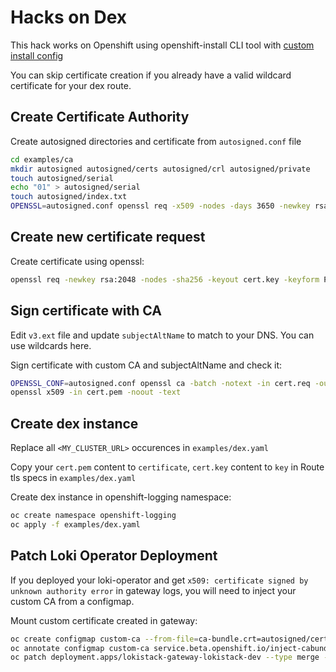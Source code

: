 # Hacks on Dex
This hack works on Openshift using openshift-install CLI tool with [custom install config](https://docs.openshift.com/container-platform/4.1/installing/installing_aws/installing-aws-customizations.html#installation-initializing_install-customizations-cloud)

You can skip certificate creation if you already have a valid wildcard certificate for your dex route.

## Create Certificate Authority
Create autosigned directories and certificate from `autosigned.conf` file
```bash
cd examples/ca
mkdir autosigned autosigned/certs autosigned/crl autosigned/private
touch autosigned/serial
echo "01" > autosigned/serial
touch autosigned/index.txt
OPENSSL=autosigned.conf openssl req -x509 -nodes -days 3650 -newkey rsa:2048 -out autosigned/certs/ca.pem -outform PEM -keyout ./autosigned/private/ca.key
```

## Create new certificate request
Create certificate using openssl:
```bash
openssl req -newkey rsa:2048 -nodes -sha256 -keyout cert.key -keyform PEM -out cert.req -outform PEM
```

## Sign certificate with CA
Edit `v3.ext` file and update `subjectAltName` to match to your DNS. You can use wildcards here.

Sign certificate with custom CA and subjectAltName and check it:
```bash
OPENSSL_CONF=autosigned.conf openssl ca -batch -notext -in cert.req -out cert.pem -extfile v3.ext
openssl x509 -in cert.pem -noout -text
```

## Create dex instance
Replace all `<MY_CLUSTER_URL>` occurences in `examples/dex.yaml`

Copy your `cert.pem` content to `certificate`, `cert.key` content to `key` in Route tls specs in `examples/dex.yaml`

Create dex instance in openshift-logging namespace:
```bash
oc create namespace openshift-logging
oc apply -f examples/dex.yaml
```

## Patch Loki Operator Deployment
If you deployed your loki-operator and get `x509: certificate signed by unknown authority error` in gateway logs, you will need to inject your custom CA from a configmap.

Mount custom certificate created in gateway:
```bash
oc create configmap custom-ca --from-file=ca-bundle.crt=autosigned/certs/ca.pem -n openshift-logging
oc annotate configmap custom-ca service.beta.openshift.io/inject-cabundle=true -n openshift-logging
oc patch deployment.apps/lokistack-gateway-lokistack-dev --type merge --patch "$(cat examples/gatewayPatch.yaml)" -n openshift-logging
```
